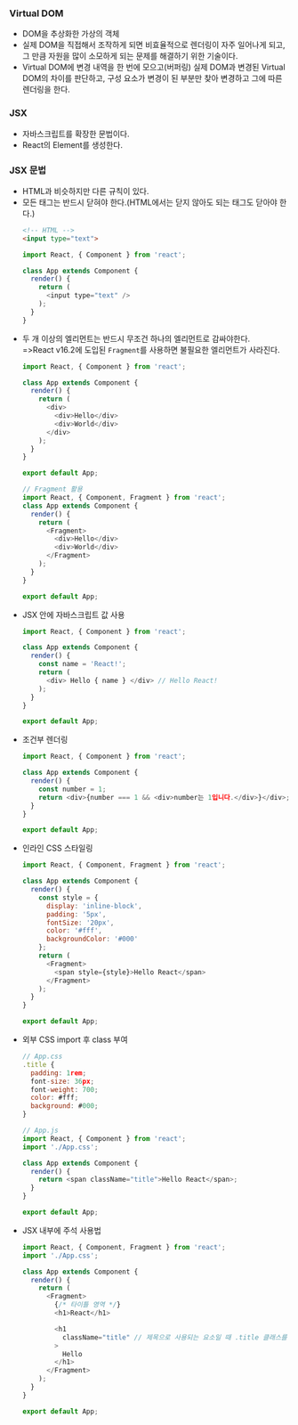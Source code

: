 ### Virtual DOM
* DOM을 추상화한 가상의 객체
* 실제 DOM을 직접해서 조작하게 되면 비효율적으로 렌더링이 자주 일어나게 되고, 그 만큼 자원을 많이 소모하게 되는 문제를 해결하기 위한 기술이다.
* Virtual DOM에 변경 내역을 한 번에 모으고(버퍼링) 실제 DOM과 변경된 Virtual DOM의 차이를 판단하고, 구성 요소가 변경이 된 부분만 찾아 변경하고 그에 따른 렌더링을 한다.

### JSX
* 자바스크립트를 확장한 문법이다.
* React의 Element를 생성한다.

### JSX 문법
* HTML과 비슷하지만 다른 규칙이 있다.
* 모든 태그는 반드시 닫혀야 한다.(HTML에서는 닫지 않아도 되는 태그도 닫아야 한다.)
  ```html
  <!-- HTML -->
  <input type="text">
  ```
  ```javascript
  import React, { Component } from 'react';

  class App extends Component {
    render() {
      return (
        <input type="text" />
      );
    }
  }
  ```
* 두 개 이상의 엘리먼트는 반드시 무조건 하나의 엘리먼트로 감싸야한다.<br>=>React v16.2에 도입된 `Fragment`를 사용하면 불필요한 엘리먼트가 사라진다.
  ```javascript
  import React, { Component } from 'react';

  class App extends Component {
    render() {
      return (
        <div>
          <div>Hello</div>
          <div>World</div>
        </div>
      );
    }
  }

  export default App;

  // Fragment 활용
  import React, { Component, Fragment } from 'react';
  class App extends Component {
    render() {
      return (
        <Fragment>
          <div>Hello</div>
          <div>World</div>
        </Fragment>
      );
    }
  }

  export default App;
  ```
* JSX 안에 자바스크립트 값 사용
  ```javascript
  import React, { Component } from 'react';

  class App extends Component {
    render() {
      const name = 'React!';
      return (
        <div> Hello { name } </div> // Hello React!
      );
    }
  }

  export default App;
  ```
* 조건부 렌더링
  ```javascript
  import React, { Component } from 'react';

  class App extends Component {
    render() {
      const number = 1;
      return <div>{number === 1 && <div>number는 1입니다.</div>}</div>; // 조건이 충족됐을 때 해당 엘리먼트가 렌더링
    }
  }

  export default App;
  ```
* 인라인 CSS 스타일링
  ```javascript
  import React, { Component, Fragment } from 'react';

  class App extends Component {
    render() {
      const style = {
        display: 'inline-block',
        padding: '5px',
        fontSize: '20px',
        color: '#fff',
        backgroundColor: '#000'
      };
      return (
        <Fragment>
          <span style={style}>Hello React</span>
        </Fragment>
      );
    }
  }

  export default App;
  ```
* 외부 CSS import 후 class 부여
  ```javascript
  // App.css
  .title {
    padding: 1rem;
    font-size: 36px;
    font-weight: 700;
    color: #fff;
    background: #000;
  }

  // App.js
  import React, { Component } from 'react';
  import './App.css';

  class App extends Component {
    render() {
      return <span className="title">Hello React</span>;
    }
  }

  export default App;
  ```
* JSX 내부에 주석 사용법
  ```javascript
  import React, { Component, Fragment } from 'react';
  import './App.css';

  class App extends Component {
    render() {
      return (
        <Fragment>
          {/* 타이틀 영역 */}
          <h1>React</h1>

          <h1
            className="title" // 제목으로 사용되는 요소일 때 .title 클래스를 추가합니다.
          >
            Hello
          </h1>
        </Fragment>
      );
    }
  }

  export default App;

  ```
  